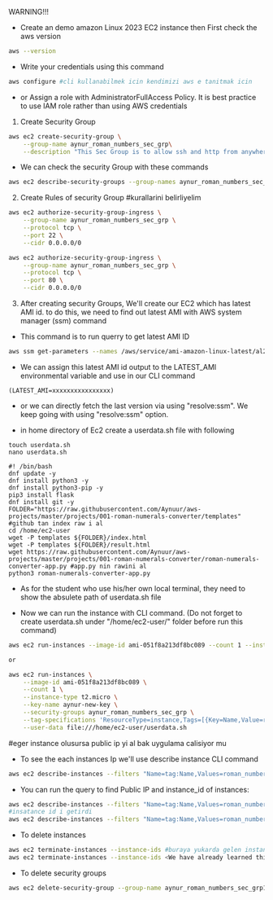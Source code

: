 WARNING!!!

- Create an demo amazon Linux 2023 EC2 instance then First check the aws version

```bash
aws --version
```

- Write your credentials using this command
```bash
aws configure #cli kullanabilmek icin kendimizi aws e tanitmak icin
```

- or Assign a role with AdministratorFullAccess Policy. It is best practice to use IAM role rather than using AWS credentials

1. Create Security Group

```bash
aws ec2 create-security-group \
    --group-name aynur_roman_numbers_sec_grp\
    --description "This Sec Group is to allow ssh and http from anywhere"
```

- We can check the security Group with these commands
```bash # burda sec grubun bilgilerini getiriyoruz
aws ec2 describe-security-groups --group-names aynur_roman_numbers_sec_grp
```

2. Create Rules of security Group #kurallarini belirliyelim

```bash
aws ec2 authorize-security-group-ingress \
    --group-name aynur_roman_numbers_sec_grp \
    --protocol tcp \
    --port 22 \
    --cidr 0.0.0.0/0

aws ec2 authorize-security-group-ingress \
    --group-name aynur_roman_numbers_sec_grp \
    --protocol tcp \
    --port 80 \
    --cidr 0.0.0.0/0


```

3. After creating security Groups, We'll create our EC2 which has latest AMI id. to do this, we need to find out latest AMI with AWS system manager (ssm) command

- This command is to run querry to get latest AMI ID
```bash # guncel ami numarasini cekelim
aws ssm get-parameters --names /aws/service/ami-amazon-linux-latest/al2023-ami-kernel-default-x86_64 --query 'Parameters[0].[Value]' --output text
```

- We can assign this latest AMI id output to the LATEST_AMI environmental variable and use in our CLI command 

``` #guncel olani latest e atadik
(LATEST_AMI=xxxxxxxxxxxxxxxx)
```
- or we can directly fetch the last version via  using "resolve:ssm". We keep going with using "resolve:ssm" option. 

- in home directory of Ec2 create a userdata.sh file with following

```
touch userdata.sh
nano userdata.sh

#! /bin/bash
dnf update -y
dnf install python3 -y
dnf install python3-pip -y
pip3 install flask
dnf install git -y
FOLDER="https://raw.githubusercontent.com/Aynuur/aws-projects/master/projects/001-roman-numerals-converter/templates" #github tan index raw i al
cd /home/ec2-user
wget -P templates ${FOLDER}/index.html
wget -P templates ${FOLDER}/result.html
wget https://raw.githubusercontent.com/Aynuur/aws-projects/master/projects/001-roman-numerals-converter/roman-numerals-converter-app.py #app.py nin rawini al
python3 roman-numerals-converter-app.py
```
- As for the student who use his/her own local terminal, they need to show the absulete path of userdata.sh file

- Now we can run the instance with CLI command. (Do not forget to create userdata.sh under "/home/ec2-user/" folder before run this command)

```bash
aws ec2 run-instances --image-id ami-051f8a213df8bc089 --count 1 --instance-type t2.micro --key-name ottoaws9 --security-groups roman_numbers_sec_grp1 --tag-specifications 'ResourceType=instance,Tags=[{Key=Name,Value=roman_numbers}]' --user-data file:///Users/ODG/Desktop/git_dir/osvaldo-cw/porfolio_lesson_plan/week_6/CLI_solution/userdata.sh

or

aws ec2 run-instances \
    --image-id ami-051f8a213df8bc089 \
    --count 1 \
    --instance-type t2.micro \
    --key-name aynur-new-key \
    --security-groups aynur_roman_numbers_sec_grp \
    --tag-specifications 'ResourceType=instance,Tags=[{Key=Name,Value=roman_numbers}]'\
    --user-data file:///home/ec2-user/userdata.sh
```
#eger instance olusursa public ip yi al bak uygulama calisiyor mu
- To see the each instances Ip we'll use describe instance CLI command
```bash
aws ec2 describe-instances --filters "Name=tag:Name,Values=roman_numbers"
```

- You can run the query to find Public IP and instance_id of instances:
```bash
aws ec2 describe-instances --filters "Name=tag:Name,Values=roman_numbers" --query 'Reservations[].Instances[].PublicIpAddress[]'
#insatance id i getirdi
aws ec2 describe-instances --filters "Name=tag:Name,Values=roman_numbers" --query 'Reservations[].Instances[].InstanceId[]'
```

- To delete instances
```bash 
aws ec2 terminate-instances --instance-ids #buraya yukarda gelen instance id yi yaz termnt et
aws ec2 terminate-instances --instance-ids <We have already learned this id with query on above>
```
- To delete security groups
```bash
aws ec2 delete-security-group --group-name aynur_roman_numbers_sec_grp1
```
